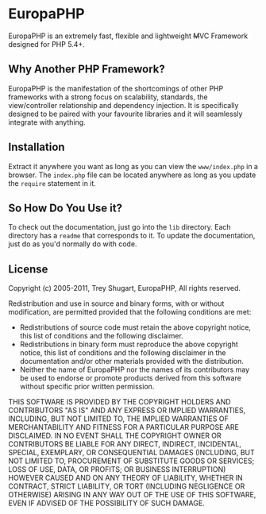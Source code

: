 EuropaPHP
=========

EuropaPHP is an extremely fast, flexible and lightweight <del>M</del>VC Framework designed for PHP 5.4+.

Why Another PHP Framework?
--------------------------

EuropaPHP is the manifestation of the shortcomings of other PHP frameworks with a strong focus on scalability, standards, the view/controller relationship and dependency injection. It is specifically designed to be paired with your favourite libraries and it will seamlessly integrate with anything.

Installation
------------

Extract it anywhere you want as long as you can view the `www/index.php` in a browser. The `index.php` file can be located anywhere as long as you update the `require` statement in it.

So How Do You Use it?
---------------------

To check out the documentation, just go into the `lib` directory. Each directory has a `readme` that corresponds to it. To update the documentation, just do as you'd normally do with code.

License
-------

Copyright (c) 2005-2011, Trey Shugart, EuropaPHP, All rights reserved.

Redistribution and use in source and binary forms, with or without modification,
are permitted provided that the following conditions are met:

* Redistributions of source code must retain the above copyright notice,
  this list of conditions and the following disclaimer.
* Redistributions in binary form must reproduce the above copyright notice,
  this list of conditions and the following disclaimer in the documentation
  and/or other materials provided with the distribution.
* Neither the name of EuropaPHP nor the names of its contributors may be 
  used to endorse or promote products derived from this software without 
  specific prior written permission.

THIS SOFTWARE IS PROVIDED BY THE COPYRIGHT HOLDERS AND CONTRIBUTORS "AS IS" AND
ANY EXPRESS OR IMPLIED WARRANTIES, INCLUDING, BUT NOT LIMITED TO, THE IMPLIED
WARRANTIES OF MERCHANTABILITY AND FITNESS FOR A PARTICULAR PURPOSE ARE
DISCLAIMED. IN NO EVENT SHALL THE COPYRIGHT OWNER OR CONTRIBUTORS BE LIABLE FOR
ANY DIRECT, INDIRECT, INCIDENTAL, SPECIAL, EXEMPLARY, OR CONSEQUENTIAL DAMAGES
(INCLUDING, BUT NOT LIMITED TO, PROCUREMENT OF SUBSTITUTE GOODS OR SERVICES;
LOSS OF USE, DATA, OR PROFITS; OR BUSINESS INTERRUPTION) HOWEVER CAUSED AND ON
ANY THEORY OF LIABILITY, WHETHER IN CONTRACT, STRICT LIABILITY, OR TORT
(INCLUDING NEGLIGENCE OR OTHERWISE) ARISING IN ANY WAY OUT OF THE USE OF THIS
SOFTWARE, EVEN IF ADVISED OF THE POSSIBILITY OF SUCH DAMAGE.

